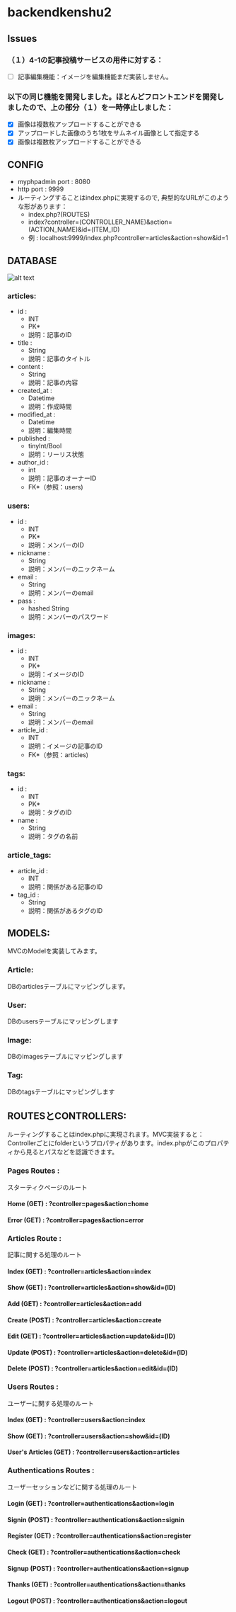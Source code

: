 # backendkenshu2
## Issues
### （１）4-1の記事投稿サービスの用件に対する：
- [ ] 記事編集機能：イメージを編集機能まだ実装しません。
### 以下の同じ機能を開発しました。ほとんどフロントエンドを開発しましたので、上の部分（１）を一時停止しました：
- [x] 画像は複数枚アップロードすることができる
- [x] アップロードした画像のうち1枚をサムネイル画像として指定する
- [x] 画像は複数枚アップロードすることができる
## CONFIG
 - myphpadmin port : 8080
 - http port : 9999
 - ルーティングすることはindex.phpに実現するので, 典型的なURLがこのような形があります：
   - index.php?(ROUTES)
   - index?controller=(CONTROLLER_NAME)&action=(ACTION_NAME)&id=(ITEM_ID)
   - 例 : localhost:9999/index.php?controller=articles&action=show&id=1
## DATABASE
![alt text](https://drive.google.com/uc?export=view&id=11LQ9hyYgSh-FIYc6FHMduZQAp6BunPUA)
### articles:
- id :
  - INT
  - PK*
  - 説明：記事のID
- title :
  - String
  - 説明：記事のタイトル
- content :
  - String
  - 説明：記事の内容
- created_at :
  - Datetime
  - 説明：作成時間
- modified_at :
  - Datetime
  - 説明：編集時間
- published :
  - tinyInt/Bool
  - 説明：リーリス状態
- author_id :
  - int
  - 説明：記事のオーナーID
  - FK*（参照：users)
### users:
- id :
  - INT
  - PK*
  - 説明：メンバーのID
- nickname :
  - String
  - 説明：メンバーのニックネーム
- email :
  - String
  - 説明：メンバーのemail
- pass :
  - hashed String
  - 説明：メンバーのパスワード
### images:
- id :
  - INT
  - PK*
  - 説明：イメージのID
- nickname :
  - String
  - 説明：メンバーのニックネーム
- email :
  - String
  - 説明：メンバーのemail
- article_id :
  - INT
  - 説明：イメージの記事のID
  - FK*（参照：articles)
### tags:
- id :
  - INT
  - PK*
  - 説明：タグのID
- name :
  - String
  - 説明：タグの名前
### article_tags:
- article_id :
  - INT
  - 説明：関係がある記事のID
- tag_id :
  - String
  - 説明：関係があるタグのID
## MODELS:
MVCのModelを実装してみます。
### Article:
DBのarticlesテーブルにマッピングします。
#### 
### User:
DBのusersテーブルにマッピングします
### Image:
DBのimagesテーブルにマッピングします
### Tag:
DBのtagsテーブルにマッピングします
## ROUTESとCONTROLLERS:
ルーティングすることはindex.phpに実現されます。MVC実装すると：Controllerごとにfolderというプロパティがあります。index.phpがこのプロパティから見るとパスなどを認識できます。
### Pages Routes :
スターティクページのルート
#### Home (GET) : ?controller=pages&action=home
#### Error (GET) : ?controller=pages&action=error
### Articles Route :
記事に関する処理のルート
#### Index (GET) : ?controller=articles&action=index
#### Show (GET) : ?controller=articles&action=show&id=(ID)
#### Add (GET) : ?controller=articles&action=add
#### Create (POST) : ?controller=articles&action=create
#### Edit (GET) : ?controller=articles&action=update&id=(ID)
#### Update (POST) : ?controller=articles&action=delete&id=(ID)
#### Delete (POST) : ?controller=articles&action=edit&id=(ID)
### Users Routes : 
ユーザーに関する処理のルート
#### Index (GET) : ?controller=users&action=index
#### Show (GET) : ?controller=users&action=show&id=(ID)
#### User's Articles (GET) : ?controller=users&action=articles
### Authentications Routes : 
ユーザーセッションなどに関する処理のルート
#### Login (GET) : ?controller=authentications&action=login
#### Signin (POST) : ?controller=authentications&action=signin
#### Register (GET) : ?controller=authentications&action=register
#### Check (GET) : ?controller=authentications&action=check
#### Signup (POST) : ?controller=authentications&action=signup
#### Thanks (GET) : ?controller=authentications&action=thanks
#### Logout (POST) : ?controller=authentications&action=logout
